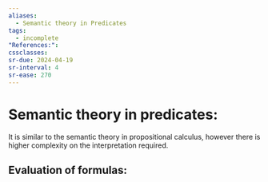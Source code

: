 ```yaml
---
aliases:
  - Semantic theory in Predicates
tags:
  - incomplete
"References:": 
cssclasses: 
sr-due: 2024-04-19
sr-interval: 4
sr-ease: 270
---
```

# Semantic theory in predicates: 

It is similar to the semantic theory in propositional calculus, however there is higher complexity on the interpretation required. 

## Evaluation of formulas: 

